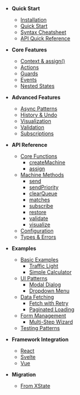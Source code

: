 - **Quick Start**
  - [Installation](README.md#installation)
  - [Quick Start](README.md#quick-start)
  - [Syntax Cheatsheet](syntax-cheatsheet.md)
  - [API Quick Reference](api-quick-reference.md)

- **Core Features**
  - [Context & assign()](features/context-management.md)
  - [Actions](features/actions.md)
  - [Guards](features/guards.md)
  - [Events](features/events.md)
  - [Nested States](features/nested-states.md)

- **Advanced Features**
  - [Async Patterns](features/async-patterns.md)
  - [History & Undo](features/history-undo.md)
  - [Visualization](features/visualization.md)
  - [Validation](features/validation.md)
  - [Subscriptions](features/subscriptions.md)

- **API Reference**
  - [Core Functions](api-reference.md#core-functions)
    - [createMachine](api-reference.md#createmachine)
    - [assign](api-reference.md#assign)
  - [Machine Methods](api-reference.md#machine-instance-methods)
    - [send](api-reference.md#machinesend)
    - [sendPriority](api-reference.md#machinesendpriority)
    - [clearQueue](api-reference.md#machineclearqueue)
    - [matches](api-reference.md#machinematches)
    - [subscribe](api-reference.md#machinesubscribe)
    - [restore](api-reference.md#machinerestore)
    - [validate](api-reference.md#machinevalidate)
    - [visualize](api-reference.md#machinevisualize)
  - [Configuration](api-reference.md#state-configuration)
  - [Types & Errors](api-reference.md#error-types)

- **Examples**
  - [Basic Examples](examples.md#basic-examples)
    - [Traffic Light](examples.md#traffic-light-system)
    - [Simple Calculator](examples.md#simple-calculator)
  - [UI Patterns](examples.md#ui-patterns)
    - [Modal Dialog](examples.md#modal-dialog-state)
    - [Dropdown Menu](examples.md#dropdown-menu-state)
  - [Data Fetching](examples.md#data-fetching)
    - [Fetch with Retry](examples.md#advanced-fetch-with-retry-and-cache)
    - [Paginated Loading](examples.md#paginated-data-loading)
  - [Form Management](examples.md#form-management)
    - [Multi-Step Wizard](examples.md#multi-step-wizard-form)
  - [Testing Patterns](examples.md#testing-patterns)

- **Framework Integration**
  - [React](framework-integration.md#react-integration)
  - [Svelte](framework-integration.md#svelte-integration)
  - [Vue](framework-integration.md#vue-integration)

- **Migration**
  - [From XState](migration-xstate.md)